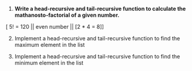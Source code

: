 1. **Write a head-recursive and tail-recursive function to calculate the mathanosto-factorial of a given number.**

[ 5! = 120 || even number || [2 * 4 = 8]]

2. Implement a head-recursive and tail-recursive function to find the maximum element in the list

3. Implement a head-recursive and tail-recursive function to find the minimum element in the list 

